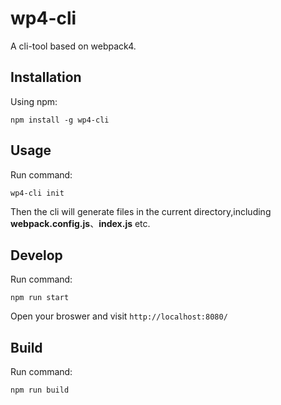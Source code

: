 # wp4-cli

A cli-tool based on webpack4.

## Installation
Using npm:
```
npm install -g wp4-cli
```
## Usage
Run command:
```
wp4-cli init
```
Then the cli will generate files in the current directory,including **webpack.config.js**、**index.js** etc.

## Develop
Run command:
```
npm run start
```
Open your broswer and visit `http://localhost:8080/`

## Build
Run command:
```
npm run build
```